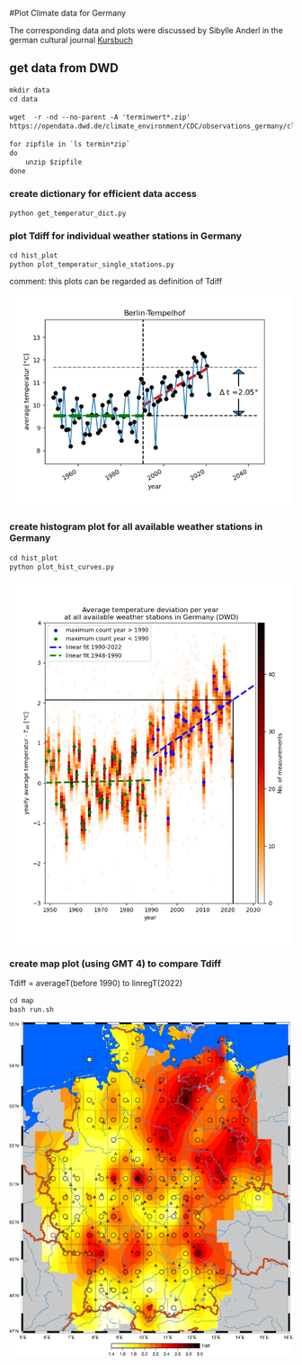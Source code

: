 #Plot Climate data for Germany



The corresponding data and plots were discussed by Sibylle Anderl in the german cultural journal [Kursbuch](https://kursbuch.online/montagsblock-180/)




## get data from DWD 

    mkdir data
    cd data

    wget  -r -nd --no-parent -A 'terminwert*.zip' https://opendata.dwd.de/climate_environment/CDC/observations_germany/climate/subdaily/air_temperature/historical/

    for zipfile in `ls termin*zip` 
    do 
        unzip $zipfile
    done

### create dictionary for efficient data access

    python get_temperatur_dict.py

### plot Tdiff for individual weather stations in  Germany

    cd hist_plot
    python plot_temperatur_single_stations.py

comment: this plots can be regarded as definition of Tdiff


<img src="hist_plot/temperatur_Berlin-Tempelhof.png" width="512"/>


### create histogram plot for all available weather stations in Germany

    cd hist_plot
    python plot_hist_curves.py

<img src="hist_plot/temperatur_all_wetterstations.png" width="512"/>

### create map plot (using GMT 4) to compare Tdiff 

Tdiff = averageT(before 1990) to linregT(2022)

    cd map
    bash run.sh

<img src="map/Tdiff_map.png" width="512"/>

